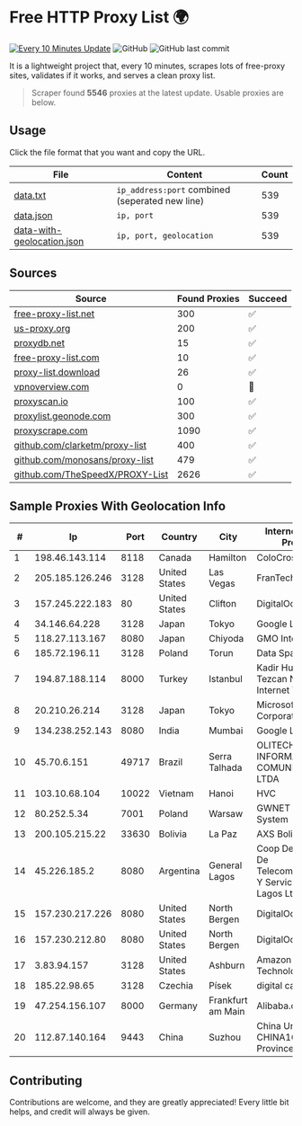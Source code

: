 
# Free HTTP Proxy List 🌍

[![Every 10 Minutes Update](https://github.com/mertguvencli/http-proxy-list/actions/workflows/main.yml/badge.svg?branch=main)](https://github.com/mertguvencli/http-proxy-list/actions/workflows/main.yml)
![GitHub](https://img.shields.io/github/license/mertguvencli/http-proxy-list)
![GitHub last commit](https://img.shields.io/github/last-commit/mertguvencli/http-proxy-list)

It is a lightweight project that, every 10 minutes, scrapes lots of free-proxy sites, validates if it works, and serves a clean proxy list.


> Scraper found **5546** proxies at the latest update. Usable proxies are below.

## Usage

Click the file format that you want and copy the URL.


|File|Content|Count|
|----|-------|-----|
|[data.txt](https://raw.githubusercontent.com/mertguvencli/http-proxy-list/main/proxy-list/data.txt)|`ip_address:port` combined (seperated new line)|539|
|[data.json](https://raw.githubusercontent.com/mertguvencli/http-proxy-list/main/proxy-list/data.json)|`ip, port`|539|
|[data-with-geolocation.json](https://raw.githubusercontent.com/mertguvencli/http-proxy-list/main/proxy-list/data-with-geolocation.json)|`ip, port, geolocation`|539|

## Sources

|Source|Found Proxies|Succeed|
|------|-------------|-------|
|[free-proxy-list.net](https://free-proxy-list.net)|300|✅|
|[us-proxy.org](https://www.us-proxy.org)|200|✅|
|[proxydb.net](http://proxydb.net)|15|✅|
|[free-proxy-list.com](https://free-proxy-list.com/?page=&port=&type%5B%5D=http&type%5B%5D=https&up_time=0&search=Search)|10|✅|
|[proxy-list.download](https://www.proxy-list.download/HTTP)|26|✅|
|[vpnoverview.com](https://vpnoverview.com/privacy/anonymous-browsing/free-proxy-servers)|0|🚫|
|[proxyscan.io](https://www.proxyscan.io)|100|✅|
|[proxylist.geonode.com](https://proxylist.geonode.com/api/proxy-list?limit=300&page=1&sort_by=lastChecked&sort_type=desc&protocols=http,https)|300|✅|
|[proxyscrape.com](https://api.proxyscrape.com/v2/?request=displayproxies&protocol=http&timeout=10000&country=all&ssl=all&anonymity=all)|1090|✅|
|[github.com/clarketm/proxy-list](https://raw.githubusercontent.com/clarketm/proxy-list/master/proxy-list-raw.txt)|400|✅|
|[github.com/monosans/proxy-list](https://raw.githubusercontent.com/monosans/proxy-list/main/proxies/http.txt)|479|✅|
|[github.com/TheSpeedX/PROXY-List](https://raw.githubusercontent.com/TheSpeedX/PROXY-List/master/http.txt)|2626|✅|


## Sample Proxies With Geolocation Info

|#|Ip|Port|Country|City|Internet Service Provider|
|-|--|----|-------|----|-------------------------|
|1|198.46.143.114|8118|Canada|Hamilton|ColoCrossing|
|2|205.185.126.246|3128|United States|Las Vegas|FranTech Solutions|
|3|157.245.222.183|80|United States|Clifton|DigitalOcean, LLC|
|4|34.146.64.228|3128|Japan|Tokyo|Google LLC|
|5|118.27.113.167|8080|Japan|Chiyoda|GMO Internet, Inc.|
|6|185.72.196.11|3128|Poland|Torun|Data Space|
|7|194.87.188.114|8000|Turkey|Istanbul|Kadir Huseyin Tezcan Nosspeed Internet Teknolojileri|
|8|20.210.26.214|3128|Japan|Tokyo|Microsoft Corporation|
|9|134.238.252.143|8080|India|Mumbai|Google LLC|
|10|45.70.6.151|49717|Brazil|Serra Talhada|OLITECH INFORMÁTICA E COMUNICAÇÃO LTDA|
|11|103.10.68.104|10022|Vietnam|Hanoi|HVC|
|12|80.252.5.34|7001|Poland|Warsaw|GWNET Autonomus System|
|13|200.105.215.22|33630|Bolivia|La Paz|AXS Bolivia S. A.|
|14|45.226.185.2|8080|Argentina|General Lagos|Coop De Provision De Telecomunicaciones Y Servicios De Gral Lagos Ltda|
|15|157.230.217.226|8080|United States|North Bergen|DigitalOcean, LLC|
|16|157.230.212.80|8080|United States|North Bergen|DigitalOcean, LLC|
|17|3.83.94.157|3128|United States|Ashburn|Amazon Technologies Inc.|
|18|185.22.98.65|3128|Czechia|Písek|digital cave s.r.o.|
|19|47.254.156.107|8000|Germany|Frankfurt am Main|Alibaba.com LLC|
|20|112.87.140.164|9443|China|Suzhou|China Unicom CHINA169 Jiangsu Province Network|



## Contributing

Contributions are welcome, and they are greatly appreciated! Every
little bit helps, and credit will always be given.

